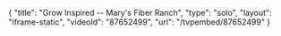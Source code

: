 {
    "title": "Grow Inspired -- Mary's Fiber Ranch",
    "type": "solo",
    "layout": "iframe-static",
    "videoId": "87652499",
    "url": "\/tvpembed\/87652499"
}